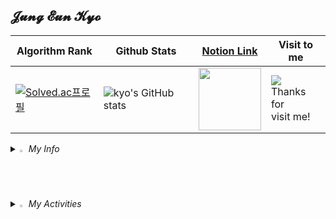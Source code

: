 ## 𝓙𝓾𝓷𝓰 𝓔𝓾𝓷 𝓚𝔂𝓸

<div align="center">

| Algorithm Rank | Github Stats | [Notion Link](https://kyo-0209.notion.site/0e677e5ec6c3467a993e3ebef1fee2b6?pvs=4) | Visit to me |
| --- | --- | --- | --- |
|[![Solved.ac프로필](http://mazassumnida.wtf/api/generate_badge?boj=kyoc)](https://solved.ac/kyoc)| ![kyo's GitHub stats](https://github-readme-stats.vercel.app/api?username=eunkyo3&show_icons=true&theme=tokyonight) | <a href="https://kyo-0209.notion.site/0e677e5ec6c3467a993e3ebef1fee2b6?pvs=4"><img src="https://upload.wikimedia.org/wikipedia/commons/thumb/e/e9/Notion-logo.svg/1024px-Notion-logo.svg.png" width="100" height="100"></a> | <a href="https://hits.seeyoufarm.com"><img src="https://hits.seeyoufarm.com/api/count/incr/badge.svg?url=https%3A%2F%2Fgithub.com%2Feunkyo3%2Fhit-counter&count_bg=%2379C83D&title_bg=%23555555&icon_color=%23E7E7E7&title=Visit&edge_flat=false"/></a> <br>Thanks for<br> visit me! |

</div>

<i>
<details>
<summary>
  <img src="https://cdn3.emoji.gg/emojis/6007-shaun-thumbsup.png](https://cdn3.emoji.gg/emojis/8359-custom-profile.png" alt="hello" width="2%" /> My Info
</summary>
   <br>
  
| Title | detail |
| --- | --- |
| School | Sungil Information High School |
| Certification | 정보처리기능사, ITQ(한글, 파워포인트, 엑셀), SQLD합격기원 |

</details>
</i>

<i>
<details>
<summary>
  <img src="https://cdn3.emoji.gg/emojis/6007-shaun-thumbsup.png" alt="hello" width="2%" /> My Activities
</summary>
   <br>
  
| activity | Contents | Term |
| --- | --- | --- |
| 사이버가디언즈 | C 공부 & 리눅스 사용법 | 2022.09 ~ 2022.12 |
| AWS 방과후 | AWS 개념 및 실습 | 2022.11 |
| 자바 중급 방과후 | JavaFX로 프로그램 개발 | 2023.01.16 ~ 2023.02.01 |
| 사이버 가디언즈 수료 & 컨퍼런스 참여 | 과학기술정보통신부, 한국정보기술연구원 | 2022.11.09 |
| 개발스터디(SSS) | 알고리즘 멘티 | 2023.03 ~ 현재 |
| 보안스터디(SST) | 멘티 | 2023.03 ~ 현재 |
| 앱 개발 방과후 | 초급, 중급, 고급 | 2023.04 ~ 현재 |
| 2023 경기도 기능경기대회 클라우드 컴퓨팅 | AWS 지방기능경기대회 | 2023.04.03 ~ 2023.04.06 |
| 현대오토에버화이트햇 | 웹, 네트워크, 자동화, 도커, k8s, 안드로이드, 버그헌팅 | 2023.07 ~ 2023.10.23 |
| 화이트해커 경진대회 | CTF형식 문제 풀기 | 2023.11.04 |

</details>
</i>
